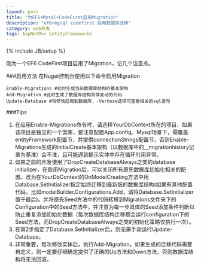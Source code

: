 ```yaml
---
layout: post
title: "为EF6+Mysql+CodeFirst启用Migration"
description: "ef6+mysql codefirst 启用数据库迁移"
category: web开发 
tags: AspNetMvc EntityFramework6
---
```

{% include JB/setup %}

刚为一个EF6 CodeFirst项目启用了Migration，记几个注意点。

###启用方法
在Nuget控制台使用以下命令启用Migration

    Enable-Migrations #此时生成当前数据库结构的基本架构
    Add-Migration #此时生成了数据库结构具体变动的代码
    Update-Database #将修改应用到数据库，-Verbose选项可查看相关的sql语句

###Tips

1. 在应用Enable-Migrations命令时，请选择YourDbContext所在的项目，如果该项目是独立的一个类库，要注意配置App.config。Mysql场景下，需覆盖entityFramework配置节，并提供connectionStrings配置节，否则Enable-Migrations生成的InitialCreate基本架构（以数据库中的__migrationhistory记录为基准）会不准，且可能遇到提示实体中存在循环引用异常。
2. 如果之前的开发使用了DropCreateDatabaseAlways之类的database initializer，在启用Migration后，可以关闭所有原先数据库初始化相关的配置。改为在YourDbContext的OnModelCreating方法中用Database.SetInitializer指定始终迁移到最新版的数据库结构(如果有其他配置代码，比如modelBuilder.Configurations.Add，请将Database.SetInitializer置于最后)。并将原先Seed方法中的代码转移到Migrations文件夹下的Configuration中的Seed方法中，并注意为每一步具体的Seed添加条件判断以防止重复添加初始化数据（每次数据库结构迁移都会运行configuration下的Seed方法，而DropCreateDatabaseAlways之类的初始化策略仅执行一次）。
3. 在第2步指定了Database.SetInitializer后，则无需手动运行Update-Database。
4. 非常重要，每次修改实体后，执行Add-Migration，如果生成的迁移代码需要自定义，则一定要仔细确定提供了正确的Up方法和Down方法，否则数据库结构将无法回滚。


